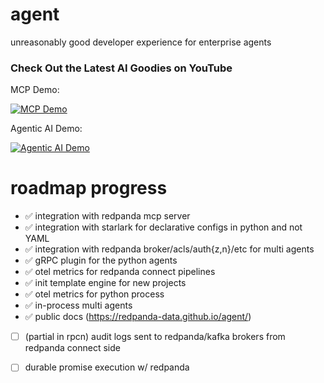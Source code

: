 # agent

unreasonably good developer experience for enterprise agents

### Check Out the Latest AI Goodies on YouTube

MCP Demo:

[![MCP Demo](https://img.youtube.com/vi/JhF8HMpVmus/0.jpg)](https://www.youtube.com/watch?v=JhF8HMpVmus)

Agentic AI Demo:

[![Agentic AI Demo](https://img.youtube.com/vi/oi8qgtTqQRU/0.jpg)](https://www.youtube.com/watch?v=oi8qgtTqQRU)

# roadmap progress

- ✅ integration with redpanda mcp server
- ✅ integration with starlark for declarative configs in python and not YAML
- ✅ integration with redpanda broker/acls/auth{z,n}/etc for multi agents
- ✅ gRPC plugin for the python agents
- ✅ otel metrics for redpanda connect pipelines 
- ✅ init template engine for new projects
- ✅ otel metrics for python process
- ✅ in-process multi agents
- ✅ public docs (https://redpanda-data.github.io/agent/)
- [ ] (partial in rpcn) audit logs sent to redpanda/kafka brokers from redpanda connect side
- [ ] durable promise execution w/ redpanda
 
